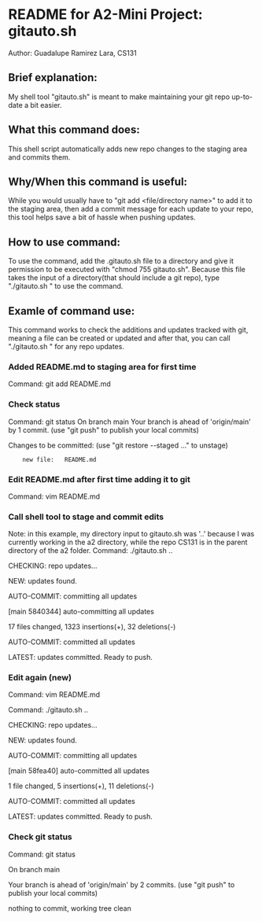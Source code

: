 # README for A2-Mini Project: gitauto.sh
Author: Guadalupe Ramirez Lara, CS131

## Brief explanation:
My shell tool "gitauto.sh" is meant to make maintaining your git repo up-to-date a bit easier.

## What this command does:
This shell script automatically adds new repo changes to the staging area and commits them.

## Why/When this command is useful:
While you would usually have to "git add <file/directory name>" to add it to the staging area, then add a commit message for each update to your repo, this tool helps save a bit of hassle when pushing updates.
 
## How to use command:
To use the command, add the .gitauto.sh file to a directory  and give it permission to be executed with "chmod 755 gitauto.sh". Because this file takes the input of a directory(that should include a git repo), type "./gitauto.sh <directory of repo>" to use the command.

## Examle of command use:
This command works to check the additions and updates tracked with git, meaning a file can be created or updated and after that, you can call "./gitauto.sh <directory of repo>" for any repo updates.

### Added README.md to staging area for first time
Command:   git add README.md

### Check status
Command:   git status
On branch main
Your branch is ahead of 'origin/main' by 1 commit.
  (use "git push" to publish your local commits)

Changes to be committed:
  (use "git restore --staged <file>..." to unstage)
       
        new file:   README.md

### Edit README.md after first time adding it to git
Command:  vim README.md

### Call shell tool to stage and commit edits
Note: in this example, my directory input to gitauto.sh was '..' because I was currently working in the a2 directory, while the repo CS131 is in the parent directory of the a2 folder.
Command: ./gitauto.sh ..

CHECKING: repo updates...

NEW: updates found.

AUTO-COMMIT: committing all updates

[main 5840344] auto-committing all updates

 17 files changed, 1323 insertions(+), 32 deletions(-)

AUTO-COMMIT: committed all updates

LATEST: updates committed. Ready to push.

### Edit again (new)
Command: vim README.md

Command: ./gitauto.sh ..

CHECKING: repo updates...

NEW: updates found.

AUTO-COMMIT: committing all updates

[main 58fea40] auto-committed all updates

 1 file changed, 5 insertions(+), 11 deletions(-)

AUTO-COMMIT: committed all updates

LATEST: updates committed. Ready to push.

### Check git status
Command: git status

On branch main

Your branch is ahead of 'origin/main' by 2 commits.
  (use "git push" to publish your local commits)

nothing to commit, working tree clean


